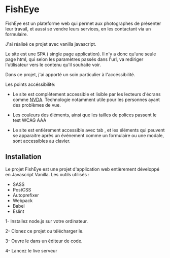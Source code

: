 # FishEye

FishEye est un plateforme web qui permet aux photographes de présenter leur travail, et aussi se vendre leurs services, en les contactant via un formulaire.

J'ai réalisé ce projet avec vanilla javascript.

Le site est une SPA ( single page application). Il n'y a donc qu'une seule page html, qui selon les paramètres passés dans l'url, va rediriger l'utilisateur vers le contenu qu'il souhaite voir.

Dans ce projet, j'ai apporté un soin particulier à l'accéssibilité.

Les points accéssibilité:

- Le site est complètement accessible et lisible par les lecteurs d'écrans comme [NVDA](https://www.nvda-fr.org/).
  Technologie notamment utile pour les personnes ayant des problèmes de vue.
- Les couleurs des éléments, ainsi que les tailles de polices passent le test WCAG AAA

- Le site est entièrement accessible avec tab , et les éléments qui peuvent se apparaitre après un événement comme un formulaire ou une modale, sont accessibles au clavier.

## Installation

Le projet FishEye est une projet d'application web entièrement développé en Javascript Vanilla.
Les outils utilisés :

- SASS
- PostCSS
- Autoprefixer
- Webpack
- Babel
- Eslint

1- Installez node.js sur votre ordinateur.

2- Clonez ce projet ou télécharger le.

3- Ouvre le dans un éditeur de code.

4- Lancez le live serveur
